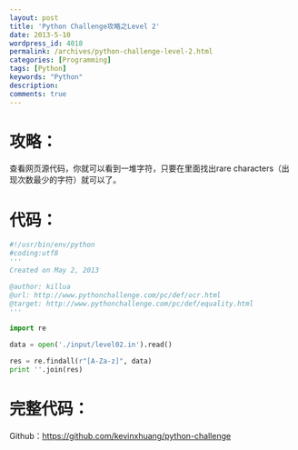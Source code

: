 ```yaml
---
layout: post
title: 'Python Challenge攻略之Level 2'
date: 2013-5-10
wordpress_id: 4018
permalink: /archives/python-challenge-level-2.html
categories: [Programming]
tags: [Python]
keywords: "Python"
description: 
comments: true
---
```

# 攻略：
查看网页源代码，你就可以看到一堆字符，只要在里面找出rare characters（出现次数最少的字符）就可以了。

# 代码：

``` python 
#!/usr/bin/env/python
#coding:utf8
'''
Created on May 2, 2013

@author: killua
@url: http://www.pythonchallenge.com/pc/def/ocr.html
@target: http://www.pythonchallenge.com/pc/def/equality.html
'''

import re

data = open('./input/level02.in').read()

res = re.findall(r"[A-Za-z]", data)
print ''.join(res)
```

# 完整代码：
Github：<https://github.com/kevinxhuang/python-challenge>
